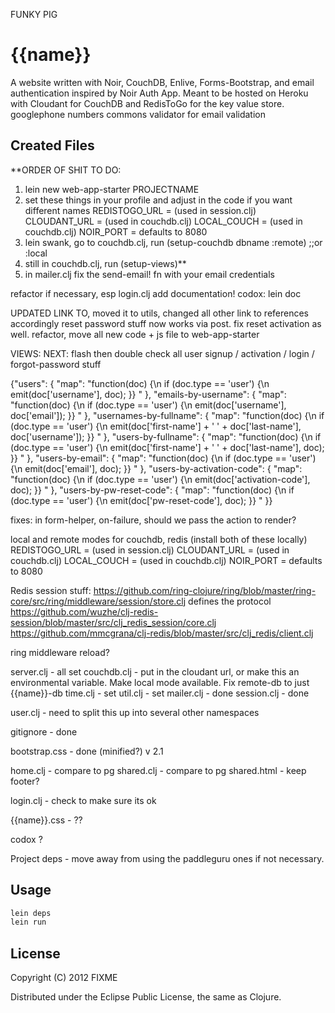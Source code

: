 FUNKY PIG

# {{name}}

A website written with Noir, CouchDB, Enlive, Forms-Bootstrap, and email authentication inspired by Noir Auth App. Meant to be hosted on Heroku with Cloudant for CouchDB and RedisToGo for the key value store.
googlephone numbers
commons validator for email validation 

## Created Files
**ORDER OF SHIT TO DO:
1. lein new web-app-starter PROJECTNAME
2. set these things in your profile and adjust in the code if you want different names
REDISTOGO_URL =  (used in session.clj)
CLOUDANT_URL = (used in couchdb.clj)
LOCAL_COUCH =  (used in couchdb.clj)
NOIR_PORT = defaults to 8080
3. lein swank, go to couchdb.clj, run (setup-couchdb dbname :remote) ;;or :local
4. still in couchdb.clj, run (setup-views)**
5. in mailer.clj fix the send-email! fn with your email credentials

refactor if necessary, esp login.clj
add documentation! codox: lein doc

UPDATED LINK TO, moved it to utils, changed all other link to references accordingly
reset password stuff now works via post. fix reset activation as well. refactor, move all new code + js file to web-app-starter



VIEWS:
NEXT:
flash
then double check all user signup / activation / login / forgot-password stuff

{"users": {
       "map": "function(doc) {\n      if (doc.type == 'user') {\n          emit(doc['username'], doc); }} "
   },
  "emails-by-username": {
       "map": "function(doc) {\n      if (doc.type == 'user') {\n          emit(doc['username'], doc['email']); }} "
   },
   "usernames-by-fullname": {
       "map": "function(doc) {\n      if (doc.type == 'user') {\n          emit(doc['first-name'] + ' ' + doc['last-name'], doc['username']); }} "
   },
   "users-by-fullname": {
       "map": "function(doc) {\n      if (doc.type == 'user') {\n          emit(doc['first-name'] + ' ' + doc['last-name'], doc); }} "
   },
   "users-by-email": {
       "map": "function(doc) {\n      if (doc.type == 'user') {\n          emit(doc['email'], doc); }} "
   },
   "users-by-activation-code": {
       "map": "function(doc) {\n      if (doc.type == 'user') {\n          emit(doc['activation-code'], doc); }} "
   },
   "users-by-pw-reset-code": {
       "map": "function(doc) {\n      if (doc.type == 'user') {\n          emit(doc['pw-reset-code'], doc); }} "
   }}

fixes:
in form-helper, on-failure, should we pass the action to render?


local and remote modes for couchdb, redis (install both of these locally)
REDISTOGO_URL =  (used in session.clj)
CLOUDANT_URL = (used in couchdb.clj)
LOCAL_COUCH =  (used in couchdb.clj)
NOIR_PORT = defaults to 8080

Redis session stuff:
https://github.com/ring-clojure/ring/blob/master/ring-core/src/ring/middleware/session/store.clj defines the protocol
https://github.com/wuzhe/clj-redis-session/blob/master/src/clj_redis_session/core.clj
https://github.com/mmcgrana/clj-redis/blob/master/src/clj_redis/client.clj


ring middleware reload?

server.clj - all set
couchdb.clj - put in the cloudant url, or make this an environmental variable. Make local mode available. Fix remote-db to just {{name}}-db
time.clj - set
util.clj - set
mailer.clj - done
session.clj - done

user.clj - need to split this up into several other namespaces

gitignore - done

bootstrap.css - done (minified?) v 2.1

home.clj - compare to pg
shared.clj - compare to pg
shared.html - keep footer?

login.clj - check to make sure its ok

{{name}}.css - ??

codox ?


Project deps - move away from using the paddleguru ones if not necessary.

## Usage

```bash
lein deps
lein run
```

## License

Copyright (C) 2012 FIXME

Distributed under the Eclipse Public License, the same as Clojure.